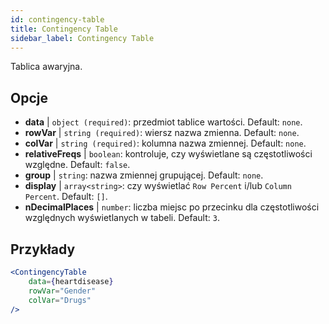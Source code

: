 ```yaml
---
id: contingency-table
title: Contingency Table
sidebar_label: Contingency Table
---
```


Tablica awaryjna.

## Opcje

* __data__ | `object (required)`: przedmiot tablice wartości. Default: `none`.
* __rowVar__ | `string (required)`: wiersz nazwa zmienna. Default: `none`.
* __colVar__ | `string (required)`: kolumna nazwa zmiennej. Default: `none`.
* __relativeFreqs__ | `boolean`: kontroluje, czy wyświetlane są częstotliwości względne. Default: `false`.
* __group__ | `string`: nazwa zmiennej grupującej. Default: `none`.
* __display__ | `array<string>`: czy wyświetlać `Row Percent` i/lub `Column Percent`. Default: `[]`.
* __nDecimalPlaces__ | `number`: liczba miejsc po przecinku dla częstotliwości względnych wyświetlanych w tabeli. Default: `3`.


## Przykłady

```jsx live
<ContingencyTable
    data={heartdisease} 
    rowVar="Gender"
    colVar="Drugs"
/>
```
